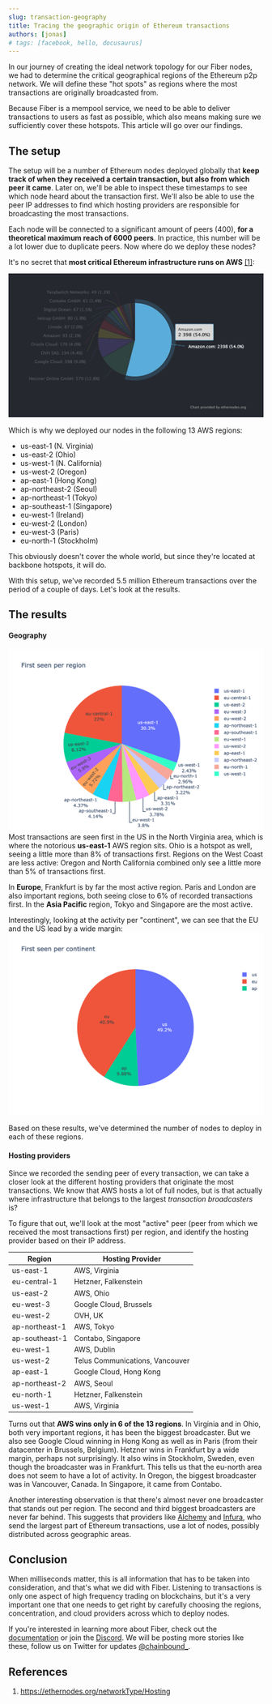 ```yaml
---
slug: transaction-geography
title: Tracing the geographic origin of Ethereum transactions
authors: [jonas]
# tags: [facebook, hello, docusaurus]
---
```


In our journey of creating the ideal network topology for our Fiber nodes, we had to determine the critical geographical
regions of the Ethereum p2p network. We will define these "hot spots" as regions where the most transactions are originally
broadcasted from.

Because Fiber is a mempool service, we need to be able to deliver transactions to users as fast as possible, which also means making sure we sufficiently cover these hotspots. This article will go over our findings.

## The setup
The setup will be a number of Ethereum nodes deployed globally that **keep track of when they received a certain transaction, but also
from which peer it came**. 
Later on, we'll be able to inspect these timestamps to see which node heard about the transaction first. 
We'll also be able to use the peer IP addresses to find which hosting providers are responsible for broadcasting
the most transactions.

Each node will be connected to a significant amount of peers (400), **for a theoretical
maximum reach of 6000 peers**. In practice, this number will be a lot lower due to duplicate peers.
Now where do we deploy these nodes?

It's no secret that **most critical Ethereum infrastructure runs on AWS** [[1]](#references):

![](./hosting-chart.png)

Which is why we deployed our nodes in the following 13 AWS regions:
* us-east-1 (N. Virginia)
* us-east-2 (Ohio)
* us-west-1 (N. California)
* us-west-2 (Oregon)
* ap-east-1 (Hong Kong)
* ap-northeast-2 (Seoul)
* ap-northeast-1 (Tokyo)
* ap-southeast-1 (Singapore)
* eu-west-1 (Ireland)
* eu-west-2 (London)
* eu-west-3 (Paris)
* eu-north-1 (Stockholm) 

This obviously doesn't cover the whole world, but since they're located at backbone hotspots, it will do.

With this setup, we've recorded 5.5 million Ethereum transactions over the period of a couple of days. Let's look at the results.

## The results

#### Geography
![](./tx_geo.png)
Most transactions are seen first in the US in the North Virginia area, which is
where the notorious **us-east-1** AWS region sits. Ohio is a hotspot as well, seeing
a little more than 8% of transactions first. Regions on the West Coast are less active:
Oregon and North California combined only see a little more than 5% of transactions first.

In **Europe**, Frankfurt is by far the most active region. Paris and London are also important
regions, both seeing close to 6% of recorded transactions first. In the **Asia Pacific** region, Tokyo and Singapore are the most active.


Interestingly, looking at the activity per "continent", we can see that the EU and the US lead by a wide margin:
![](./tx_geo_continent.png)

Based on these results, we've determined the number of nodes to deploy in each of these regions.

#### Hosting providers
Since we recorded the sending peer of every transaction, we can take a closer look at the different hosting
providers that originate the most transactions. We know that AWS hosts a lot of full nodes, but is that actually where
infrastructure that belongs to the largest *transaction broadcasters* is?

To figure that out, we'll look at the most "active" peer (peer from which we received the most transactions first) per region, and identify the hosting provider based on their IP address.

| Region | Hosting Provider |
| ------ | ---------------- |
| us-east-1    | AWS, Virginia     |
| eu-central-1 | Hetzner, Falkenstein |
| us-east-2 | AWS, Ohio |
| eu-west-3 | Google Cloud, Brussels |
| eu-west-2 | OVH, UK |
| ap-northeast-1 | AWS, Tokyo |
| ap-southeast-1 | Contabo, Singapore |
| eu-west-1 | AWS, Dublin |
| us-west-2 | Telus Communications, Vancouver |
| ap-east-1 | Google Cloud, Hong Kong |
| ap-northeast-2 | AWS, Seoul |
| eu-north-1 | Hetzner, Falkenstein |
| us-west-1 | AWS, Virginia |

Turns out that **AWS wins only in 6 of the 13 regions**. In Virginia and in Ohio, both very important regions, it has been the biggest broadcaster. But we also see Google Cloud winning in Hong Kong as well as in Paris (from their datacenter in Brussels, Belgium). Hetzner wins in Frankfurt by a wide margin, perhaps not surprisingly. It also wins in Stockholm, Sweden,
even though the broadcaster was in Frankfurt. This tells us that the eu-north area does not seem to have a lot of
activity. In Oregon, the biggest broadcaster was in Vancouver, Canada. In Singapore, it came from Contabo.

Another interesting observation is that there's almost never one broadcaster that stands out per region. The second and
third biggest broadcasters are never far behind. This suggests that providers like [Alchemy](https://www.alchemy.com/)
and [Infura](https://infura.io/), who send the largest part of Ethereum transactions, use a lot of nodes, possibly
distributed across geographic areas.

## Conclusion
When milliseconds matter, this is all information that has to be taken into consideration, and that's what we did
with Fiber. Listening to transactions is only one aspect of high frequency trading on blockchains, but it's a very important one that one needs to get right by carefully choosing the regions, concentration, and cloud providers
across which to deploy nodes.

If you're interested in learning more about Fiber, check out the [documentation](/docs/intro) or
join the [Discord](https://discord.gg/J4KNdeCYGX). We will be posting more stories like these,
follow us on Twitter for updates [@chainbound_](https://twitter.com/chainbound_).

## References
1. https://ethernodes.org/networkType/Hosting
